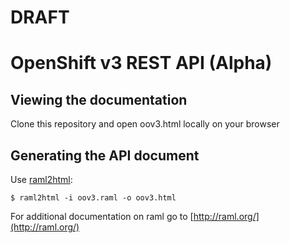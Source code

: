 # DRAFT #
# OpenShift v3 REST API (Alpha) 

## Viewing the documentation ##
Clone this repository and open oov3.html locally on your browser

## Generating the API document
Use [raml2html](https://www.npmjs.org/package/raml2html):
```
$ raml2html -i oov3.raml -o oov3.html
```
For additional documentation on raml go to [http://raml.org/](http://raml.org/)
